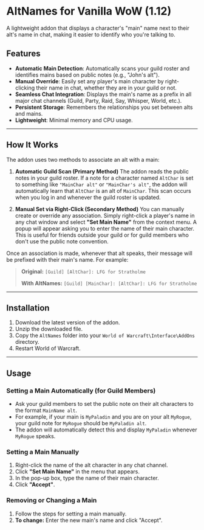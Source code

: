 # AltNames for Vanilla WoW (1.12)

A lightweight addon that displays a character's "main" name next to their alt's name in chat, making it easier to identify who you're talking to.

## Features

-   **Automatic Main Detection**: Automatically scans your guild roster and identifies mains based on public notes (e.g., "John's alt").
-   **Manual Override**: Easily set any player's main character by right-clicking their name in chat, whether they are in your guild or not.
-   **Seamless Chat Integration**: Displays the main's name as a prefix in all major chat channels (Guild, Party, Raid, Say, Whisper, World, etc.).
-   **Persistent Storage**: Remembers the relationships you set between alts and mains.
-   **Lightweight**: Minimal memory and CPU usage.

---

## How It Works

The addon uses two methods to associate an alt with a main:

1.  **Automatic Guild Scan (Primary Method)**
    The addon reads the public notes in your guild roster. If a note for a character named `AltChar` is set to something like `"MainChar alt"` or `"MainChar's alt"`, the addon will automatically learn that `AltChar` is an alt of `MainChar`. This scan occurs when you log in and whenever the guild roster is updated.

2.  **Manual Set via Right-Click (Secondary Method)**
    You can manually create or override any association. Simply right-click a player's name in any chat window and select **"Set Main Name"** from the context menu. A popup will appear asking you to enter the name of their main character. This is useful for friends outside your guild or for guild members who don't use the public note convention.

Once an association is made, whenever that alt speaks, their message will be prefixed with their main's name. For example:

> **Original:** `[Guild] [AltChar]: LFG for Stratholme`
>
> **With AltNames:** `[Guild] [MainChar]: [AltChar]: LFG for Stratholme`

---

## Installation

1.  Download the latest version of the addon.
2.  Unzip the downloaded file.
3.  Copy the `AltNames` folder into your `World of Warcraft\Interface\AddOns` directory.
4.  Restart World of Warcraft.

---

## Usage

### Setting a Main Automatically (for Guild Members)

-   Ask your guild members to set the public note on their alt characters to the format `MainName alt`.
-   For example, if your main is `MyPaladin` and you are on your alt `MyRogue`, your guild note for `MyRogue` should be `MyPaladin alt`.
-   The addon will automatically detect this and display `MyPaladin` whenever `MyRogue` speaks.

### Setting a Main Manually

1.  Right-click the name of the alt character in any chat channel.
2.  Click **"Set Main Name"** in the menu that appears.
3.  In the pop-up box, type the name of their main character.
4.  Click **"Accept"**.

### Removing or Changing a Main

1.  Follow the steps for setting a main manually.
2.  **To change:** Enter the new main's name and click "Accept".
